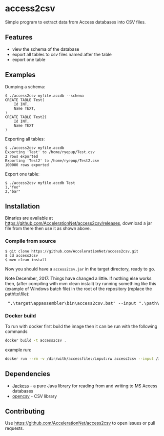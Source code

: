 # access2csv

Simple program to extract data from Access databases into CSV files.

## Features

 * view the schema of the database
 * export all tables to csv files named after the table
 * export one table

## Examples

Dumping a schema:

    $ ./access2csv myfile.accdb --schema	
	CREATE TABLE Test(
		Id INT,
		Name TEXT,
	)
	CREATE TABLE Test2(
		Id INT,
		Name TEXT
	)
	
Exporting all tables:

    $ ./access2csv myfile.accdb
	Exporting 'Test' to /home/ryepup/Test.csv
	2 rows exported
	Exporting 'Test2' to /home/ryepup/Test2.csv
	100000 rows exported
	
Export one table:

    $ ./access2csv myfile.accdb Test
	1,"foo"
	2,"bar"

## Installation

Binaries are available at
https://github.com/AccelerationNet/access2csv/releases, download a jar
file from there then use it as shown above.

### Compile from source

    $ git clone https://github.com/AccelerationNet/access2csv.git
    $ cd access2csv
    $ mvn clean install
	
Now you should have a `access2csv.jar` in the target directory, ready to go.

Note December, 2017. Things have changed a little. If nothing else works then, (after compiling with mvn clean install) try running something 
like this (example of Windows batch file) in the root of the repository (replace the path\to\file):
<pre> ".\target\appassembler\bin\access2csv.bat" --input ".\path\to\file" --output . --write-null NULL --quote-all false --schema --with-header </pre>

### Docker build

To run with docker first build the image then it can be run with the following commands

```sh
docker build -t access2csv .
```
example run: 
```sh
docker run --rm -v /dir/with/accessfile:/input:rw access2csv --input /input/database.accdb --output /input/output/ --with-header
```


## Dependencies

 * [Jackess](http://jackcess.sourceforge.net/) - a pure Java library
   for reading from and writing to MS Access databases
 * [opencsv](http://opencsv.sourceforge.net/) - CSV library

## Contributing

Use https://github.com/AccelerationNet/access2csv to open issues or
pull requests.
